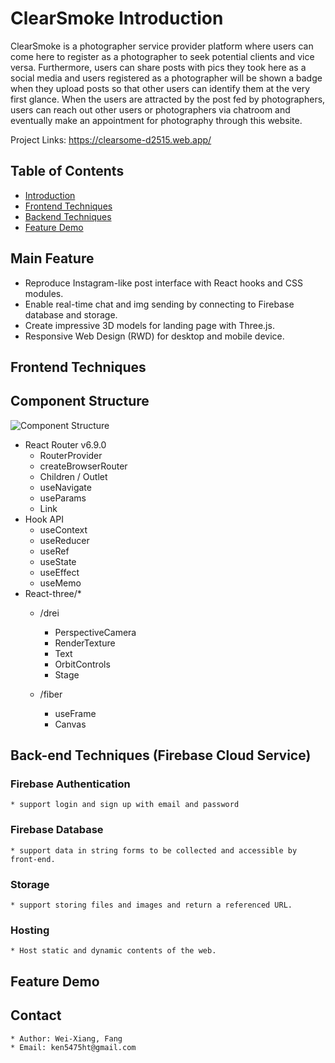 # ClearSmoke Introduction
<a id="intro"></a>

ClearSmoke is a photographer service provider platform where users can come here to register as a photographer to seek potential clients and vice versa. Furthermore, users can share posts with pics they took here as a social media and users registered as a photographer will be shown a badge when they upload posts so that other users can identify them at the very first glance. When the users are attracted by the post fed by photographers, users can reach out other users or photographers via chatroom and eventually make an appointment for photography through this website.

Project Links: https://clearsome-d2515.web.app/

## Table of Contents 
* [Introduction](#intro)
* [Frontend Techniques](#frontendTechniques)
* [Backend Techniques](#backendtechniques)
* [Feature Demo](#featureDemo)

## Main Feature

* Reproduce Instagram-like post interface with React hooks and CSS modules.
* Enable real-time chat and img sending by connecting to Firebase database and storage.
* Create impressive 3D models for landing page with Three.js.
* Responsive Web Design (RWD) for desktop and mobile device.

## Frontend Techniques
<a id="frontendTechniques"></a>

## Component Structure

![Component Structure](https://firebasestorage.googleapis.com/v0/b/reactpracticewehelp.appspot.com/o/avatar%2FComponent%20Structure.drawio.png?alt=media&token=1e37e3e1-deb6-4d8f-91d2-d7b6ad3b75d8)

* React Router v6.9.0
    * RouterProvider
    * createBrowserRouter
    * Children / Outlet
    * useNavigate
    * useParams
    * Link
* Hook API
    * useContext
    * useReducer
    * useRef
    * useState
    * useEffect
    * useMemo
* React-three/*
    * /drei
        * PerspectiveCamera
        * RenderTexture
        * Text
        * OrbitControls
        * Stage

    * /fiber
        * useFrame
        * Canvas


## Back-end Techniques (Firebase Cloud Service)
<a id="backendtechniques"></a>


### Firebase Authentication
    * support login and sign up with email and password
### Firebase Database
    * support data in string forms to be collected and accessible by front-end.
### Storage 
    * support storing files and images and return a referenced URL.
### Hosting
    * Host static and dynamic contents of the web.


## Feature Demo
<a id="featureDemo"></a>

## Contact
    * Author: Wei-Xiang, Fang
    * Email: ken5475ht@gmail.com